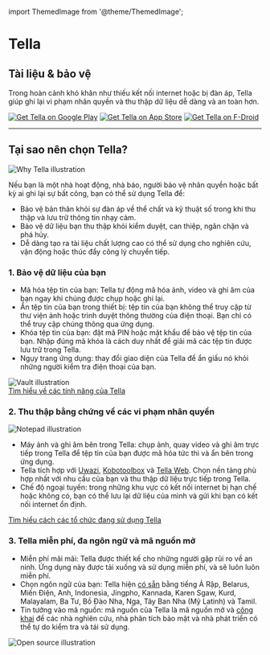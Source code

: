 import ThemedImage from '@theme/ThemedImage';

<div>
<div id="intro">
    <div classname="intro-column" id="intro-column1">
        <h1>Tella</h1>
        <h2>Tài liệu &amp; bảo vệ</h2>
        <p>Trong hoàn cảnh khó khăn như thiếu kết nối internet hoặc bị đàn áp, Tella giúp ghi lại vi phạm nhân quyền và thu thập dữ liệu dễ dàng và an toàn hơn.</p>
        <div classname="download">
<a href="https://play.google.com/store/apps/details?id=org.hzontal.tella" target="_blank">
                <img classname="badge" src="img/google-play-badge.png" alt="Get Tella on Google Play"></a>
            <a href="https://apps.apple.com/us/app/tella-document-protect/id1598152580" target="_blank">
                <img classname="badge" src="img/app-store-badge.svg" id="apple-store-badge" alt="Get Tella on App Store"></a>
            <a href="https://f-droid.org/packages/org.hzontal.tellaFOSS">
                <img classname="badge" src="https://fdroid.gitlab.io/artwork/badge/get-it-on.png" alt="Get Tella on F-Droid"></a>
</div>
    </div>
    <div classname="intro-column" id="intro-column2">
        <themedimage alt="Screenshot of the Tella app on Android. Showing Connections to Tella Web Uwazi and the folder structure showing that within Tella users can record and save Images, Videos and Audios securely and encripted." classname="screen" sources="{{" light: dark:></themedimage>
</div>
</div>

<hr>
<div classname="section">
    <h2>Tại sao nên chọn Tella?</h2>
    <div classname="columns">
        <div classname="column" id="section-column1"><img classname="home-illustrations" src="img/why-tella.png" alt="Why Tella illustration"></div>
        <div classname="column" id="section-column2">
            <p>Nếu bạn là một nhà hoạt động, nhà báo, người bảo vệ nhân quyền hoặc bất kỳ ai ghi lại sự bất công, bạn có thể sử dụng Tella để:</p>
            <ul>
<li>
<span classname="emphasis">Bảo vệ bản thân</span> khỏi sự đàn áp về thể chất và kỹ thuật số trong khi thu thập và lưu trữ thông tin nhạy cảm.</li>
                <li>
<span classname="emphasis">Bảo vệ dữ liệu bạn thu thập</span> khỏi kiểm duyệt, can thiệp, ngăn chặn và phá hủy.</li>
                <li>
<span classname="emphasis">Dễ dàng tạo ra tài liệu chất lượng cao</span> có thể sử dụng cho nghiên cứu, vận động hoặc thúc đẩy công lý chuyển tiếp.</li>
            </ul>
</div>
    </div>
</div>

<div classname="section">
    <h3>1. Bảo vệ dữ liệu của bạn</h3>
    <div classname="columns">
        <div classname="column" id="section-column1">
            <ul>
<li>
<span classname="emphasis">Mã hóa tệp tin của bạn:</span> Tella tự động mã hóa ảnh, video và ghi âm của bạn ngay khi chúng được chụp hoặc ghi lại.</li>
                <li>
<span classname="emphasis">Ẩn tệp tin của bạn trong thiết bị:</span> tệp tin của bạn không thể truy cập từ thư viện ảnh hoặc trình duyệt thông thường của điện thoại. Bạn chỉ có thể truy cập chúng thông qua ứng dụng.</li>
                <li>
<span classname="emphasis">Khóa tệp tin của bạn:</span> đặt mã PIN hoặc mật khẩu để bảo vệ tệp tin của bạn. Nhập đúng mã khóa là cách duy nhất để giải mã các tệp tin được lưu trữ trong Tella.</li>
                <li>
<span classname="emphasis">Ngụy trang ứng dụng:</span> thay đổi giao diện của Tella để ẩn giấu nó khỏi những người kiểm tra điện thoại của bạn.</li>
            </ul>
</div>
        <div classname="column" id="section-column2"><img classname="home-illustrations" src="img/vault.png" alt="Vault illustration"></div>
    </div>
    <a type="button" href="features" classname="clean-btn center button button--primary"> Tìm hiểu về các tính năng của Tella </a>  
</div>

<div classname="section">
    <h3>2. Thu thập bằng chứng về các vi phạm nhân quyền</h3>
    <div classname="columns">
        <div classname="column" id="section-column1"><img classname="home-illustrations" src="img/data.png" alt="Notepad illustration"></div>
        <div classname="column" id="section-column2">
            <ul>
<li>
<span classname="emphasis">Máy ảnh và ghi âm bên trong Tella:</span> chụp ảnh, quay video và ghi âm trực tiếp trong Tella để tệp tin của bạn được mã hóa tức thì và ẩn bên trong ứng dụng.</li>
                <li>
<span classname="emphasis">Tella tích hợp</span> với <a href="for-organizations#uwazi">Uwazi</a>, <a href="for-organizations#open-data-kit-odk">Kobotoolbox</a> và <a href="for-organizations#tella-web">Tella Web</a>. Chọn nền tảng phù hợp nhất với nhu cầu của bạn và thu thập dữ liệu trực tiếp trong Tella.</li>
                <li>
<span classname="emphasis">Chế độ ngoại tuyến:</span> trong những khu vực có kết nối internet bị hạn chế hoặc không có, bạn có thể lưu lại dữ liệu của mình và gửi khi bạn có kết nối internet ổn định.</li>
            </ul>
</div>
    </div> 
    <a type="button" href="user-stories" classname="clean-btn center button button--primary"> Tìm hiểu cách các tổ chức đang sử dụng Tella </a>    
</div>

<div classname="section">
    <h3>3. Tella miễn phí, đa ngôn ngữ và mã nguồn mở</h3>
    <div classname="columns">
        <div classname="column" id="section-column1">
            <ul>
<li>
<span classname="emphasis">Miễn phí mãi mãi:</span> Tella được thiết kế cho những người gặp rủi ro về an ninh. Ứng dụng này được tải xuống và sử dụng miễn phí, và sẽ luôn luôn miễn phí.</li>
                <li>
<span classname="emphasis">Chọn ngôn ngữ của bạn:</span> Tella hiện <a href="faq#what-languages-is-tella-available-in">có sẵn</a> bằng tiếng Ả Rập, Belarus, Miến Điện, Anh, Indonesia, Jingpho, Kannada, Karen Sgaw, Kurd, Malayalam, Ba Tư, Bồ Đào Nha, Nga, Tây Ban Nha (Mỹ Latinh) và Tamil.</li>
                <li>
<span classname="emphasis">Tin tưởng vào mã nguồn:</span> mã nguồn của Tella là mã nguồn mở và <a href="open-source">công khai</a> để các nhà nghiên cứu, nhà phân tích bảo mật và nhà phát triển có thể tự do kiểm tra và tái sử dụng.</li>
            </ul>
</div>
        <div classname="column" id="section-column2"><img classname="home-illustrations" src="img/open-source.png" alt="Open source  illustration"></div>
    </div>
</div>
</div>
